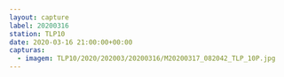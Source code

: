 ```yaml
---
layout: capture
label: 20200316
station: TLP10
date: 2020-03-16 21:00:00+00:00
capturas:
  - imagem: TLP10/2020/202003/20200316/M20200317_082042_TLP_10P.jpg
---
```

